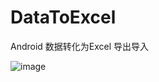 # DataToExcel
Android 数据转化为Excel 导出导入

![image](https://github.com/gaoleiandroid1201/DataToExcel/raw/master/screenshots/1.png)
